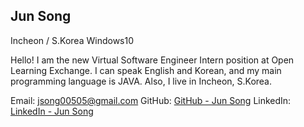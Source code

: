 Jun Song
---
Incheon / S.Korea
Windows10

Hello! I am the new Virtual Software Engineer Intern position at Open Learning Exchange.
I can speak English and Korean, and my main programming language is JAVA.
Also, I live in Incheon, S.Korea.

Email: jsong00505@gmail.com
GitHub: [GitHub - Jun Song](https://github.com/jsong00505)
LinkedIn: [LinkedIn - Jun Song](https://kr.linkedin.com/in/june-song-2422b7b0)
